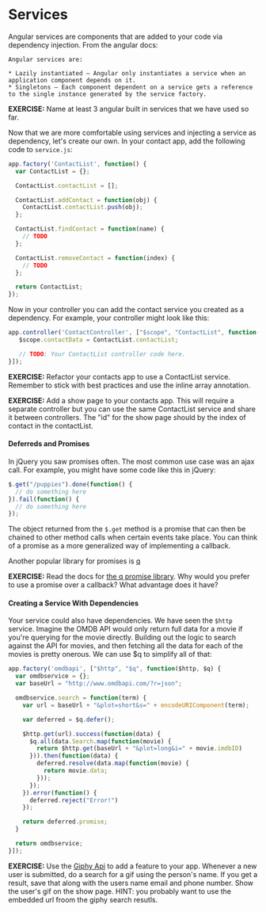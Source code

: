 # Services

Angular services are components that are added to your code via dependency injection.  From the angular docs:

```
Angular services are:

* Lazily instantiated – Angular only instantiates a service when an application component depends on it.
* Singletons – Each component dependent on a service gets a reference to the single instance generated by the service factory.
```

**EXERCISE:** Name at least 3 angular built in services that we have used so far.

Now that we are more comfortable using services and injecting a service as dependency, let's create our own.  In your contact app, add the following code to `service.js`:

```js
app.factory('ContactList', function() {
  var ContactList = {};

  ContactList.contactList = [];

  ContactList.addContact = function(obj) {
    ContactList.contactList.push(obj);
  };

  ContactList.findContact = function(name) {
    // TODO
  };

  ContactList.removeContact = function(index) {
    // TODO
  };

  return ContactList;
});
```

Now in your controller you can add the contact service you created as a dependency.  For example, your controller might look like this:

```js
app.controller('ContactController', ["$scope", "ContactList", function($scope, ContactList){
   $scope.contactData = ContactList.contactList;

   // TODO: Your ContactList controller code here.
}]);
```

**EXERCISE:** Refactor your contacts app to use a ContactList service.  Remember to stick with best practices and use the inline array annotation.

**EXERCISE:** Add a show page to your contacts app. This will require a separate controller but you can use the same ContactList service and share it between controllers. The "id" for the show page should by the index of contact in the contactList.

#### Deferreds and Promises

In jQuery you saw promises often.  The most common use case was an ajax call.  For example, you might have some code like this in jQuery:

```js
$.get("/puppies").done(function() {
  // do something here
}).fail(function() {
  // do something here
});
```

The object returned from the `$.get` method is a promise that can then be chained to other method calls when certain events take place.  You can think of a promise as a more generalized way of implementing a callback.

Another popular library for promises is [q](https://github.com/kriskowal/q)

**EXERCISE:** Read the docs for [the q promise library](https://github.com/kriskowal/q).  Why would you prefer to use a promise over a callback?  What advantage does it have?

#### Creating a Service With Dependencies

Your service could also have dependencies. We have seen the `$http` service. Imagine the OMDB API would only return full data for a movie if you're querying for the movie directly. Building out the logic to search against the API for movies, and then fetching all the data for each of the movies is pretty onerous. We can use $q to simplify all of that:

```js
app.factory('omdbapi', ["$http", "$q", function($http, $q) {
  var omdbservice = {};
  var baseUrl = "http://www.omdbapi.com/?r=json";

  omdbservice.search = function(term) {
    var url = baseUrl + "&plot=short&s=" + encodeURIComponent(term);

    var deferred = $q.defer();

    $http.get(url).success(function(data) {
      $q.all(data.Search.map(function(movie) {
        return $http.get(baseUrl + "&plot=long&i=" + movie.imdbID)
      })).then(function(data) {
        deferred.resolve(data.map(function(movie) {
          return movie.data; 
        }));
      });
    }).error(function() {
      deferred.reject("Error!")
    });

    return deferred.promise;
  }

  return omdbservice;
}]);
```

**EXERCISE:** Use the [Giphy Api](https://github.com/Giphy/GiphyAPI) to add a feature to your app.  Whenever a new user is submitted, do a search for a gif using the person's name.  If you get a result, save that along with the users name email and phone number.  Show the user's gif on the show page.  HINT: you probably want to use the embedded url froom the giphy search resutls.

